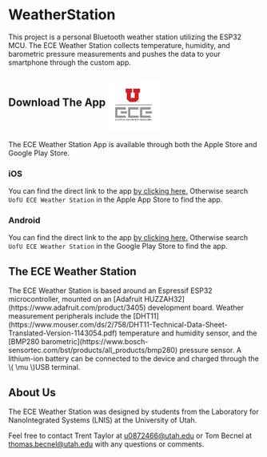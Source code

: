 # WeatherStation
This project is a personal Bluetooth weather station utilizing the ESP32 MCU. The ECE Weather Station collects temperature, humidity, and barometric pressure measurements and pushes the data to your smartphone through the custom app. 

<h2> Download The App <img src="img/uofu_ece.jpg" alt="Thumbnail" width="100" height="100" align="middle"></h2>
The ECE Weather Station App is available through both the Apple Store and Google Play Store. 

### iOS
You can find the direct link to the app [by clicking here.](https://itunes.apple.com/us/app/uofu-ece-weather-station/id1400585038?mt=8) Otherwise search `UofU ECE Weather Station` in the Apple App Store to find the app.


### Android
You can find the direct link to the app [by clicking here.](https://play.google.com/store/apps/details?id=com.UofU_ECE_WeatherStation&hl=en) Otherwise search `UofU ECE Weather Station` in the Google Play Store to find the app.

<h2>The ECE Weather Station</h2>
The ECE Weather Station is based around an Espressif ESP32 microcontroller, mounted on an [Adafruit HUZZAH32](https://www.adafruit.com/product/3405) development board. Weather measurement peripherals include the [DHT11](https://www.mouser.com/ds/2/758/DHT11-Technical-Data-Sheet-Translated-Version-1143054.pdf) temperature and humidity sensor, and the [BMP280 barometric](https://www.bosch-sensortec.com/bst/products/all_products/bmp280) pressure sensor. A lithium-ion battery can be connected to the device and charged through the \( \mu \)USB terminal. 

## About Us
The ECE Weather Station was designed by students from the Laboratory for NanoIntegrated Systems (LNIS) at the University of Utah. 

Feel free to contact Trent Taylor at u0872466@utah.edu or Tom Becnel at thomas.becnel@utah.edu with any questions or comments. 
